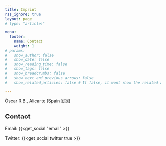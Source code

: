 ```yaml
---
title: Imprint
rss_ignore: true
layout: page
# type: "articles"

menu:
  footer:
    name: Contact
    weight: 1
# params:
#   show_author: false
#   show_date: false
#   show_reading_time: false
#   show_tags: false
#   show_breadcrumbs: false
#   show_next_and_previous_arrows: false
#   show_related_articles: false # If false, it wont show the related articles at the bottom. If true (or non set), they will show.

---
```


Óscar R.B.,
Alicante (Spain 🇪🇸)


## Contact
<!-- ## {{<text_wavy text="Contact" freq="0.05" time="1.8">}} -->

<!-- You can contact me via: -->

Email: {{<get_social "email" >}}

Twitter: {{<get_social twitter true >}}

